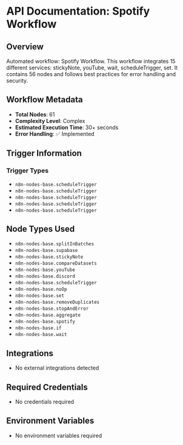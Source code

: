 # API Documentation: Spotify Workflow

## Overview
Automated workflow: Spotify Workflow. This workflow integrates 15 different services: stickyNote, youTube, wait, scheduleTrigger, set. It contains 56 nodes and follows best practices for error handling and security.

## Workflow Metadata
- **Total Nodes**: 61
- **Complexity Level**: Complex
- **Estimated Execution Time**: 30+ seconds
- **Error Handling**: ✅ Implemented

## Trigger Information
### Trigger Types
- `n8n-nodes-base.scheduleTrigger`
- `n8n-nodes-base.scheduleTrigger`
- `n8n-nodes-base.scheduleTrigger`
- `n8n-nodes-base.scheduleTrigger`
- `n8n-nodes-base.scheduleTrigger`

## Node Types Used
- `n8n-nodes-base.splitInBatches`
- `n8n-nodes-base.supabase`
- `n8n-nodes-base.stickyNote`
- `n8n-nodes-base.compareDatasets`
- `n8n-nodes-base.youTube`
- `n8n-nodes-base.discord`
- `n8n-nodes-base.scheduleTrigger`
- `n8n-nodes-base.noOp`
- `n8n-nodes-base.set`
- `n8n-nodes-base.removeDuplicates`
- `n8n-nodes-base.stopAndError`
- `n8n-nodes-base.aggregate`
- `n8n-nodes-base.spotify`
- `n8n-nodes-base.if`
- `n8n-nodes-base.wait`

## Integrations
- No external integrations detected

## Required Credentials
- No credentials required

## Environment Variables
- No environment variables required
